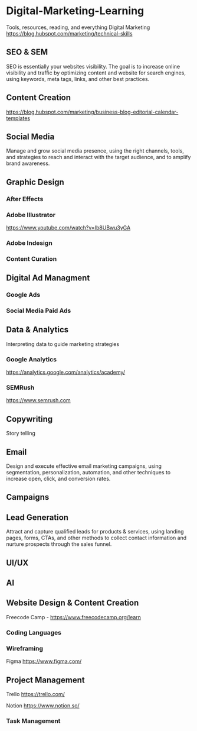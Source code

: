 # Digital-Marketing-Learning
Tools, resources, reading, and everything Digital Marketing 
https://blog.hubspot.com/marketing/technical-skills
## SEO & SEM
SEO is essentially your websites visibility. The goal is to increase online visibility and traffic by optimizing content and website for search engines, using keywords, meta tags, links, and other best practices.
## Content Creation
https://blog.hubspot.com/marketing/business-blog-editorial-calendar-templates
## Social Media
Manage and grow social media presence, using the right channels, tools, and strategies to reach and interact with the target audience, and to amplify brand awareness.
## Graphic Design
### After Effects
### Adobe Illustrator
https://www.youtube.com/watch?v=Ib8UBwu3yGA
### Adobe Indesign
### Content Curation
## Digital Ad Managment
### Google Ads
### Social Media Paid Ads
## Data & Analytics
Interpreting data to guide marketing strategies
### Google Analytics

https://analytics.google.com/analytics/academy/
### SEMRush

https://www.semrush.com
## Copywriting
Story telling
## Email
Design and execute effective email marketing campaigns, using segmentation, personalization, automation, and other techniques to increase open, click, and conversion rates.
## Campaigns
## Lead Generation
Attract and capture qualified leads for products & services, using landing pages, forms, CTAs, and other methods to collect contact information and nurture prospects through the sales funnel.
## UI/UX
## AI
## Website Design & Content Creation
Freecode Camp - https://www.freecodecamp.org/learn
### Coding Languages
### Wireframing

Figma https://www.figma.com/
## Project Management
Trello https://trello.com/

Notion https://www.notion.so/
### Task Management 
